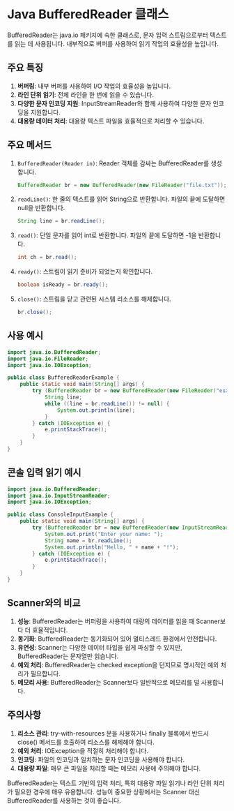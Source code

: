 # Java BufferedReader 클래스

BufferedReader는 java.io 패키지에 속한 클래스로, 문자 입력 스트림으로부터 텍스트를 읽는 데 사용됩니다. 내부적으로 버퍼를 사용하여 읽기 작업의 효율성을 높입니다.

## 주요 특징

1. **버퍼링**: 내부 버퍼를 사용하여 I/O 작업의 효율성을 높입니다.
2. **라인 단위 읽기**: 전체 라인을 한 번에 읽을 수 있습니다.
3. **다양한 문자 인코딩 지원**: InputStreamReader와 함께 사용하여 다양한 문자 인코딩을 지원합니다.
4. **대용량 데이터 처리**: 대용량 텍스트 파일을 효율적으로 처리할 수 있습니다.

## 주요 메서드

1. `BufferedReader(Reader in)`: Reader 객체를 감싸는 BufferedReader를 생성합니다.

   ```java
   BufferedReader br = new BufferedReader(new FileReader("file.txt"));
   ```

2. `readLine()`: 한 줄의 텍스트를 읽어 String으로 반환합니다. 파일의 끝에 도달하면 null을 반환합니다.

   ```java
   String line = br.readLine();
   ```

3. `read()`: 단일 문자를 읽어 int로 반환합니다. 파일의 끝에 도달하면 -1을 반환합니다.

   ```java
   int ch = br.read();
   ```

4. `ready()`: 스트림이 읽기 준비가 되었는지 확인합니다.

   ```java
   boolean isReady = br.ready();
   ```

5. `close()`: 스트림을 닫고 관련된 시스템 리소스를 해제합니다.

   ```java
   br.close();
   ```

## 사용 예시

```java
import java.io.BufferedReader;
import java.io.FileReader;
import java.io.IOException;

public class BufferedReaderExample {
    public static void main(String[] args) {
        try (BufferedReader br = new BufferedReader(new FileReader("example.txt"))) {
            String line;
            while ((line = br.readLine()) != null) {
                System.out.println(line);
            }
        } catch (IOException e) {
            e.printStackTrace();
        }
    }
}
```

## 콘솔 입력 읽기 예시

```java
import java.io.BufferedReader;
import java.io.InputStreamReader;
import java.io.IOException;

public class ConsoleInputExample {
    public static void main(String[] args) {
        try (BufferedReader br = new BufferedReader(new InputStreamReader(System.in))) {
            System.out.print("Enter your name: ");
            String name = br.readLine();
            System.out.println("Hello, " + name + "!");
        } catch (IOException e) {
            e.printStackTrace();
        }
    }
}
```

## Scanner와의 비교

1. **성능**: BufferedReader는 버퍼링을 사용하여 대량의 데이터를 읽을 때 Scanner보다 더 효율적입니다.
2. **동기화**: BufferedReader는 동기화되어 있어 멀티스레드 환경에서 안전합니다.
3. **유연성**: Scanner는 다양한 데이터 타입을 쉽게 파싱할 수 있지만, BufferedReader는 문자열만 읽습니다.
4. **예외 처리**: BufferedReader는 checked exception을 던지므로 명시적인 예외 처리가 필요합니다.
5. **메모리 사용**: BufferedReader는 Scanner보다 일반적으로 메모리를 덜 사용합니다.

## 주의사항

1. **리소스 관리**: try-with-resources 문을 사용하거나 finally 블록에서 반드시 close() 메서드를 호출하여 리소스를 해제해야 합니다.
2. **예외 처리**: IOException을 적절히 처리해야 합니다.
3. **인코딩**: 파일의 인코딩과 일치하는 문자 인코딩을 사용해야 합니다.
4. **대용량 파일**: 매우 큰 파일을 처리할 때는 메모리 사용에 주의해야 합니다.

BufferedReader는 텍스트 기반의 입력 처리, 특히 대용량 파일 읽기나 라인 단위 처리가 필요한 경우에 매우 유용합니다. 성능이 중요한 상황에서는 Scanner 대신 BufferedReader를 사용하는 것이 좋습니다.
